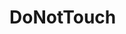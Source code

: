 <!-- generated by markdown-notes-tree -->

# DoNotTouch

<!-- optional markdown-notes-tree directory description starts here -->

<!-- optional markdown-notes-tree directory description ends here -->
